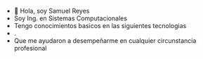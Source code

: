 - 👋 Hola, soy Samuel Reyes
-    Soy Ing. en Sistemas Computacionales
-    Tengo conocimientos basicos en las siguientes tecnologias
-    .
-    Que me ayudaron a desempeñarme en cualquier circunstancia profesional


<!---
rrsamuu/rrsamuu is a ✨ special ✨ repository because its `README.md` (this file) appears on your GitHub profile.
You can click the Preview link to take a look at your changes.
--->
